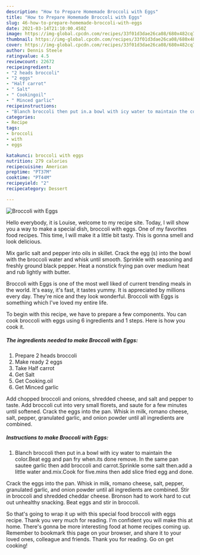```yaml
---
description: "How to Prepare Homemade Broccoli with Eggs"
title: "How to Prepare Homemade Broccoli with Eggs"
slug: 46-how-to-prepare-homemade-broccoli-with-eggs
date: 2021-03-14T21:10:00.450Z
image: https://img-global.cpcdn.com/recipes/33f01d3dae26ca08/680x482cq70/broccoli-with-eggs-recipe-main-photo.jpg
thumbnail: https://img-global.cpcdn.com/recipes/33f01d3dae26ca08/680x482cq70/broccoli-with-eggs-recipe-main-photo.jpg
cover: https://img-global.cpcdn.com/recipes/33f01d3dae26ca08/680x482cq70/broccoli-with-eggs-recipe-main-photo.jpg
author: Dennis Steele
ratingvalue: 4.5
reviewcount: 22672
recipeingredient:
- "2 heads broccoli"
- "2 eggs"
- "Half carrot"
- " Salt"
- " Cookingoil"
- " Minced garlic"
recipeinstructions:
- "Blanch broccoli then put in.a bowl with icy water to maintain the color.Beat egg and pan fry when.its done remove. In the same pan sautee garlic then add broccoli and carrot.Sprinkle some salt then.add a little water and.mix.Cook for five.mins then add slice fried egg and done."
categories:
- Recipe
tags:
- broccoli
- with
- eggs

katakunci: broccoli with eggs 
nutrition: 279 calories
recipecuisine: American
preptime: "PT37M"
cooktime: "PT44M"
recipeyield: "2"
recipecategory: Dessert

---
```



![Broccoli with Eggs](https://img-global.cpcdn.com/recipes/33f01d3dae26ca08/680x482cq70/broccoli-with-eggs-recipe-main-photo.jpg)

Hello everybody, it is Louise, welcome to my recipe site. Today, I will show you a way to make a special dish, broccoli with eggs. One of my favorites food recipes. This time, I will make it a little bit tasty. This is gonna smell and look delicious.

Mix garlic salt and pepper into oils in skillet. Crack the egg (s) into the bowl with the broccoli water and whisk until smooth. Sprinkle with seasoning and freshly ground black pepper. Heat a nonstick frying pan over medium heat and rub lightly with butter.

Broccoli with Eggs is one of the most well liked of current trending meals in the world. It's easy, it's fast, it tastes yummy. It is appreciated by millions every day. They're nice and they look wonderful. Broccoli with Eggs is something which I've loved my entire life.


To begin with this recipe, we have to prepare a few components. You can cook broccoli with eggs using 6 ingredients and 1 steps. Here is how you cook it.

<!--inarticleads1-->

##### The ingredients needed to make Broccoli with Eggs:

1. Prepare 2 heads broccoli
1. Make ready 2 eggs
1. Take Half carrot
1. Get  Salt
1. Get  Cooking.oil
1. Get  Minced garlic


Add chopped broccoli and onions, shredded cheese, and salt and pepper to taste. Add broccoli cut into very small florets, and saute for a few minutes until softened. Crack the eggs into the pan. Whisk in milk, romano cheese, salt, pepper, granulated garlic, and onion powder until all ingredients are combined. 

<!--inarticleads2-->

##### Instructions to make Broccoli with Eggs:

1. Blanch broccoli then put in.a bowl with icy water to maintain the color.Beat egg and pan fry when.its done remove. In the same pan sautee garlic then add broccoli and carrot.Sprinkle some salt then.add a little water and.mix.Cook for five.mins then add slice fried egg and done.


Crack the eggs into the pan. Whisk in milk, romano cheese, salt, pepper, granulated garlic, and onion powder until all ingredients are combined. Stir in broccoli and shredded cheddar cheese. Bronson had to work hard to cut out unhealthy snacking. Beat eggs and stir in broccoli. 

So that's going to wrap it up with this special food broccoli with eggs recipe. Thank you very much for reading. I'm confident you will make this at home. There's gonna be more interesting food at home recipes coming up. Remember to bookmark this page on your browser, and share it to your loved ones, colleague and friends. Thank you for reading. Go on get cooking!
